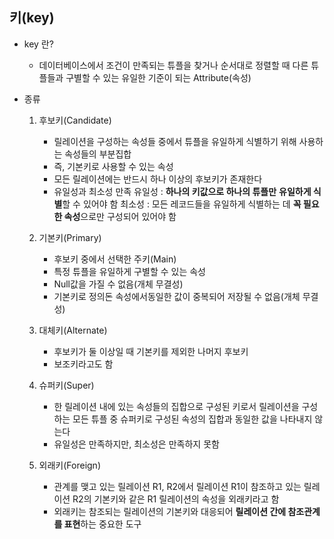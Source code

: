 ## 키(key)

- key 란?

  - 데이터베이스에서 조건이 만족되는 튜플을 찾거나 순서대로 정렬할 때 다른 튜플들과 구별할 수 있는 유일한 기준이 되는 Attribute(속성)

- 종류

  1. 후보키(Candidate)

     - 릴레이션을 구성하는 속성들 중에서 튜플을 유일하게 식별하기 위해 사용하는 속성들의 부분집합
     - 즉, 기본키로 사용할 수 있는 속성
     - 모든 릴레이션에는 반드시 하나 이상의 후보키가 존재한다
     - 유일성과 최소성 만족
       유일성 : **하나의 키값으로 하나의 튜플만** **유일하게 식별**할 수 있어야 함
       최소성 : 모든 레코드들을 유일하게 식별하는 데 **꼭 필요한 속성**으로만 구성되어 있어야 함

     

  2. 기본키(Primary)

     - 후보키 중에서 선택한 주키(Main)
     - 특정 튜플을 유일하게 구별할 수 있는 속성
     - Null값을 가질 수 없음(개체 무결성)
     - 기본키로 정의돈 속성에서동일한 값이 중복되어 저장될 수 없음(개체 무결성)

     

  3. 대체키(Alternate)

     - 후보키가 둘 이상일 때 기본키를 제외한 나머지 후보키
     - 보조키라고도 함

     

  4. 슈퍼키(Super)

     - 한 릴레이션 내에 있는 속성들의 집합으로 구성된 키로서 릴레이션을 구성하는 모든 튜플 중 슈퍼키로 구성된 속성의 집합과 동일한 값을 나타내지 않는다
     - 유일성은 만족하지만, 최소성은 만족하지 못함

     

  5. 외래키(Foreign)

     - 관계를 맺고 있는 릴레이션 R1, R2에서 릴레이션 R1이 참조하고 있는 릴레이션 R2의 기본키와 같은 R1 릴레이션의 속성을 외래키라고 함
     - 외래키는 참조되는 릴레이션의 기본키와 대응되어 **릴레이션 간에 참조관계를 표현**하는 중요한 도구